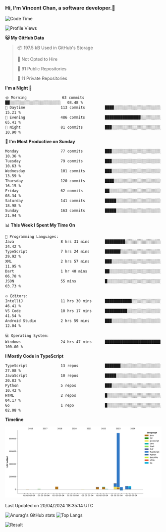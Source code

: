 ### Hi, I'm Vincent Chan, a software developer.👋

<!--
**hkvincent/hkvincent** is a ✨ _special_ ✨ repository because its `README.md` (this file) appears on your GitHub profile.

Here are some ideas to get you started:

- 🔭 I’m currently working on ...
- 🌱 I’m currently learning ...
- 👯 I’m looking to collaborate on ...
- 🤔 I’m looking for help with ...
- 💬 Ask me about ...
- 📫 How to reach me: ...
- 😄 Pronouns: ...
- ⚡ Fun fact: ...
-->
<!--START_SECTION:waka-->
![Code Time](http://img.shields.io/badge/Code%20Time-1%2C049%20hrs%206%20mins-blue)

![Profile Views](http://img.shields.io/badge/Profile%20Views-4-blue)

**🐱 My GitHub Data** 

> 📦 197.5 kB Used in GitHub's Storage 
 > 
> 🚫 Not Opted to Hire
 > 
> 📜 91 Public Repositories 
 > 
> 🔑 11 Private Repositories 
 > 
**I'm a Night 🦉** 

```text
🌞 Morning                63 commits          ██░░░░░░░░░░░░░░░░░░░░░░░   08.48 % 
🌆 Daytime                113 commits         ████░░░░░░░░░░░░░░░░░░░░░   15.21 % 
🌃 Evening                486 commits         ████████████████░░░░░░░░░   65.41 % 
🌙 Night                  81 commits          ███░░░░░░░░░░░░░░░░░░░░░░   10.90 % 
```
📅 **I'm Most Productive on Sunday** 

```text
Monday                   77 commits          ███░░░░░░░░░░░░░░░░░░░░░░   10.36 % 
Tuesday                  79 commits          ███░░░░░░░░░░░░░░░░░░░░░░   10.63 % 
Wednesday                101 commits         ███░░░░░░░░░░░░░░░░░░░░░░   13.59 % 
Thursday                 120 commits         ████░░░░░░░░░░░░░░░░░░░░░   16.15 % 
Friday                   62 commits          ██░░░░░░░░░░░░░░░░░░░░░░░   08.34 % 
Saturday                 141 commits         █████░░░░░░░░░░░░░░░░░░░░   18.98 % 
Sunday                   163 commits         █████░░░░░░░░░░░░░░░░░░░░   21.94 % 
```


📊 **This Week I Spent My Time On** 

```text
💬 Programming Languages: 
Java                     8 hrs 31 mins       █████████░░░░░░░░░░░░░░░░   34.42 % 
TypeScript               7 hrs 24 mins       ███████░░░░░░░░░░░░░░░░░░   29.92 % 
XML                      2 hrs 57 mins       ███░░░░░░░░░░░░░░░░░░░░░░   11.95 % 
Dart                     1 hr 40 mins        ██░░░░░░░░░░░░░░░░░░░░░░░   06.78 % 
JSON                     55 mins             █░░░░░░░░░░░░░░░░░░░░░░░░   03.73 % 

🔥 Editors: 
IntelliJ                 11 hrs 30 mins      ████████████░░░░░░░░░░░░░   46.41 % 
VS Code                  10 hrs 17 mins      ██████████░░░░░░░░░░░░░░░   41.54 % 
Android Studio           2 hrs 59 mins       ███░░░░░░░░░░░░░░░░░░░░░░   12.04 % 

💻 Operating System: 
Windows                  24 hrs 47 mins      █████████████████████████   100.00 % 
```

**I Mostly Code in TypeScript** 

```text
TypeScript               13 repos            ███████░░░░░░░░░░░░░░░░░░   27.08 % 
JavaScript               10 repos            █████░░░░░░░░░░░░░░░░░░░░   20.83 % 
Python                   5 repos             ███░░░░░░░░░░░░░░░░░░░░░░   10.42 % 
HTML                     2 repos             █░░░░░░░░░░░░░░░░░░░░░░░░   04.17 % 
Go                       1 repo              █░░░░░░░░░░░░░░░░░░░░░░░░   02.08 % 
```



**Timeline**

![Lines of Code chart](https://raw.githubusercontent.com/hkvincent/hkvincent/main/assets/bar_graph.png)


 Last Updated on 20/04/2024 18:35:14 UTC
<!--END_SECTION:waka-->
![Anurag's GitHub stats](https://github-readme-stats.vercel.app/api?username=hkvincent&rank_icon=github&hide=contribs,prs)
![Top Langs](https://github-readme-stats.vercel.app/api/top-langs/?username=hkvincent&layout=compact)

![Result](https://image-keeper.vincentchan.workers.dev/file/eff033ac20714fe72c62b.png)
